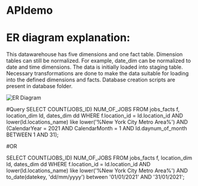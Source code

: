 # APIdemo
# ER diagram explanation:
This datawarehouse has five dimensions and one fact table. Dimension tables can still be normalized. For example, date_dim can be 
normalized to date and time dimensions. 
The data is initially loaded into staging table. Necessary transformations are done to make the data suitable for loading into the 
defined dimensions and facts. 
Database creation scripts are present in database folder.

![ER Diagram](./ER.png)

#Query
SELECT COUNT(JOBS_ID) NUM_OF_JOBS
FROM jobs_facts f, location_dim ld, dates_dim dd
WHERE f.location_id = ld.location_id
AND lower(ld.locations_name) like lower('%New York City Metro Area%')
AND (CalendarYear = 2021 AND CalendarMonth = 1 AND ld.daynum_of_month BETWEEN 1 AND 31); 

#OR

SELECT COUNT(JOBS_ID) NUM_OF_JOBS
FROM jobs_facts f, location_dim ld, dates_dim dd
WHERE f.location_id = ld.location_id
AND lower(ld.locations_name) like lower('%New York City Metro Area%')
AND to_date(datekey, 'dd/mm/yyyy') between '01/01/2021' AND '31/01/2021';   
